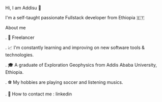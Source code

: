 

Hi, I am Addisu 👋 

I'm a self-taught passionate Fullstack developer from Ethiopia 🇪🇹

About me

 . 💼 Freelancer

 . 📈 I'm constantly learning and improving on new software tools & technologies.
 
 . 🎓  A graduate of Exploration Geophysics from Addis Ababa University, Ethiopia.
 
 . ⚽️ My hobbies are playing soccer and listening musics. 

 . 💬 How to contact me : linkedin
    
